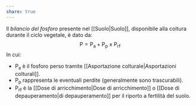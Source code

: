 ```yaml
---
share: true
---
```


Il *bilancio del fosforo* presente nel [[Suolo|Suolo]], disponibile alla coltura durante il ciclo vegetale, è dato da:
$$\text{P} = \text{P}_{\text{a}} + \text{P}_{\text{p}} \pm\text{P}_{\text{rf}}$$
In cui:
- $\text{P}_{\text{a}}$ è il fosforo perso tramite [[Asportazione colturale|Asportazioni colturali]].
- $\text{P}_{\text{p}}$ rappresenta le eventuali perdite (generalmente sono trascurabili).
- $\text{P}_{\text{rf}}$ è la [[Dose di arricchimento|Dose di arricchimento]] o [[Dose di depauperamento|di depauperamento]] per il riporto a fertilità del suolo.